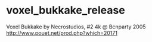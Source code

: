 # voxel_bukkake_release
Voxel Bukkake by Necrostudios, #2 4k @ Bcnparty 2005 http://www.pouet.net/prod.php?which=20171
